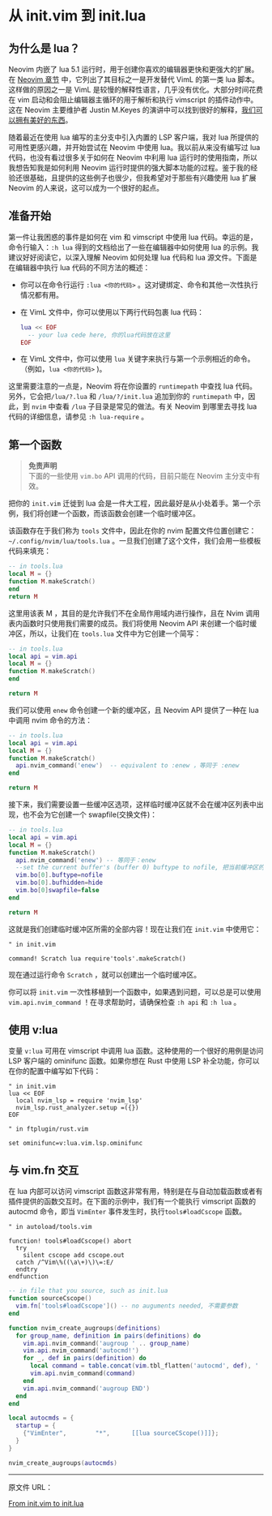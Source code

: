 # 从 init.vim 到 init.lua

## 为什么是 lua？

Neovim 内嵌了 lua 5.1 运行时，用于创建你喜欢的编辑器更快和更强大的扩展。在 [Neovim 章节](https://neovim.io/charter/) 中，它列出了其目标之一是开发替代 VimL 的第一类 lua 脚本。这样做的原因之一是 VimL 是较慢的解释性语言，几乎没有优化。大部分时间花费在 vim 启动和会阻止编辑器主循环的用于解析和执行 vimscript 的插件动作中。这在 Neovim 主要维护者 Justin M.Keyes 的演讲中可以找到很好的解释，[我们可以拥有美好的东西](https://www.youtube.com/watch?v=Bt-vmPC_-Ho)。

随着最近在使用 lua 编写的主分支中引入内置的 LSP 客户端，我对 lua 所提供的可用性更感兴趣，并开始尝试在 Neovim 中使用 lua。我以前从来没有编写过 lua 代码，也没有看过很多关于如何在 Neovim 中利用 lua 运行时的使用指南，所以我想告知我是如何利用 Neovim 运行时提供的强大脚本功能的过程。鉴于我的经验还很基础，且提供的这些例子也很少，但我希望对于那些有兴趣使用 lua 扩展 Neovim 的人来说，这可以成为一个很好的起点。

## 准备开始

第一件让我困惑的事件是如何在 vim 和 vimscript 中使用 lua 代码。幸运的是，命令行输入：`:h lua` 得到的文档给出了一些在编辑器中如何使用 lua 的示例。我建议好好阅读它，以深入理解 Neovim 如何处理 lua 代码和 lua 源文件。下面是在编辑器中执行 lua 代码的不同方法的概述：

- 你可以在命令行运行 `:lua <你的代码>` 。这对键绑定、命令和其他一次性执行情况都有用。
- 在 VimL 文件中，你可以使用以下两行代码包裹 lua 代码：

  ```lua
  lua << EOF
    -- your lua cede here, 你的lua代码放在这里
  EOF
  ```

- 在 VimL 文件中，你可以使用 `lua` 关键字来执行与第一个示例相近的命令。（例如，`lua <你的代码>` )。

这里需要注意的一点是，Neovim 将在你设置的 `runtimepath` 中查找 lua 代码。另外，它会把`/lua/?.lua` 和 `/lua/?/init.lua` 追加到你的 `runtimepath` 中，因此，到 `nvim` 中查看 `/lua` 子目录是常见的做法。有关 Neovim 到哪里去寻找 lua 代码的详细信息，请参见 `:h lua-require` 。

## 第一个函数

> **免责声明**<br>
> 下面的一些使用 `vim.bo` API 调用的代码，目前只能在 Neovim 主分支中有效。

把你的 `init.vim` 迁徙到 lua 会是一件大工程，因此最好是从小处着手。第一个示例，我们将创建一个函数，而该函数会创建一个临时缓冲区。

该函数存在于我们称为 `tools` 文件中，因此在你的 nvim 配置文件位置创建它： `~/.config/nvim/lua/tools.lua` 。一旦我们创建了这个文件，我们会用一些模板代码来填充：

```lua
-- in tools.lua
local M = {}
function M.makeScratch()
end
return M
```

这里用该表 M ，其目的是允许我们不在全局作用域内进行操作，且在 Nvim 调用表内函数时只使用我们需要的成员。我们将使用 Neovim API 来创建一个临时缓冲区，所以，让我们在 `tools.lua` 文件中为它创建一个简写：

```lua
-- in tools.lua
local api = vim.api
local M = {}
function M.makeScratch()
end

return M
```

我们可以使用 `enew` 命令创建一个新的缓冲区，且 Neovim API 提供了一种在 lua 中调用 nvim 命令的方法：

```lua
-- in tools.lua
local api = vim.api
local M = {}
function M.makeScratch()
  api.nvim_command('enew')  -- equivalent to :enew ，等同于 :enew
end

return M
```

接下来，我们需要设置一些缓冲区选项，这样临时缓冲区就不会在缓冲区列表中出现，也不会为它创建一个 swapfile(交换文件)：

```lua
-- in tools.lua
local api = vim.api
local M = {}
function M.makeScratch()
  api.nvim_command('enew') -- 等同于：enew
  --set the current buffer's (buffer 0) buftype to nofile, 把当前缓冲区的类型设置为nofile
  vim.bo[0].buftype=nofile
  vim.bo[0].bufhidden=hide
  vim.bo[0]swapfile=false
end

return M
```

这就是我们创建临时缓冲区所需的全部内容！现在让我们在 `init.vim` 中使用它：

```vim
" in init.vim

command! Scratch lua require'tools'.makeScratch()
```

现在通过运行命令 `Scratch` ，就可以创建出一个临时缓冲区。

你可以将 `init.vim` 一次性移植到一个函数中，如果遇到问题，可以总是可以使用 `vim.api.nvim_command` ！在寻求帮助时，请确保检查 `:h api` 和 `:h lua` 。

## 使用 v:lua

变量 `v:lua` 可用在 vimscript 中调用 lua 函数。这种使用的一个很好的用例是访问 LSP 客户端的 ominifunc 函数。如果你想在 Rust 中使用 LSP 补全功能，你可以在你的配置中编写如下代码：

```vim
" in init.vim
lua << EOF
  local nvim_lsp = require 'nvim_lsp'
  nvim_lsp.rust_analyzer.setup =({})
EOF
```

```vim
" in ftplugin/rust.vim

set ominifunc=v:lua.vim.lsp.ominifunc
```

## 与 vim.fn 交互

在 lua 内部可以访问 vimscript 函数这非常有用，特别是在与自动加载函数或者有插件提供的函数交互时。在下面的示例中，我们有一个能执行 vimscript 函数的 autocmd 命令，即当 `VimEnter` 事件发生时，执行`tools#loadCscope` 函数。

```vim
" in autoload/tools.vim

function! tools#loadCscope() abort
  try
    silent cscope add cscope.out
  catch /^Vim\%((\a\+)\)\=:E/
  endtry
endfunction
```

```lua
-- in file that you source, such as init.lua
function sourceCscope()
  vim.fn['tools#loadCscope']() -- no auguments needed, 不需要参数
end

function nvim_create_augroups(definitions)
  for group_name, definition in pairs(definitions) do
    vim.api.nvim_command('augroup ' .. group_name)
    vim.api.nvim_command('autocmd!')
    for _, def in pairs(definition) do
      local command = table.concat(vim.tbl_flatten('autocmd', def), ' ')
      vim.api.nvim_command(command)
    end
    vim.api.nvim_command('augroup END')
  end
end

local autocmds = {
  startup = {
    {"VimEnter",        "*",      [[lua sourceCScope()]]};
  }
}

nvim_create_augroups(autocmds)
```

---

原文件 URL：

[From init.vim to init.lua](https://teukka.tech/luanvim.html)
